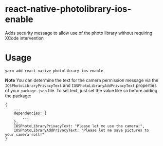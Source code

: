 # react-native-photolibrary-ios-enable

Adds security message to allow use of the photo library without requiring XCode intervention

# Usage

```bash
yarn add react-native-photolibrary-ios-enable
```

**Note** You can determine the text for the camera permission message via the `IOSPhotoLibraryPrivacyText` and `IOSPhotoLibraryAddPrivacyText` properties of your `package.json` file. To set text, just set the value like so before adding the package:

```
{
    ...
    dependencies: {
        ...
    },
    IOSPhotoLibraryPrivacyText: "Please let me use the camera!",
    IOSPhotoLibraryAddPrivacyText: "Please let me save pictures to your camera roll!"
}
```
